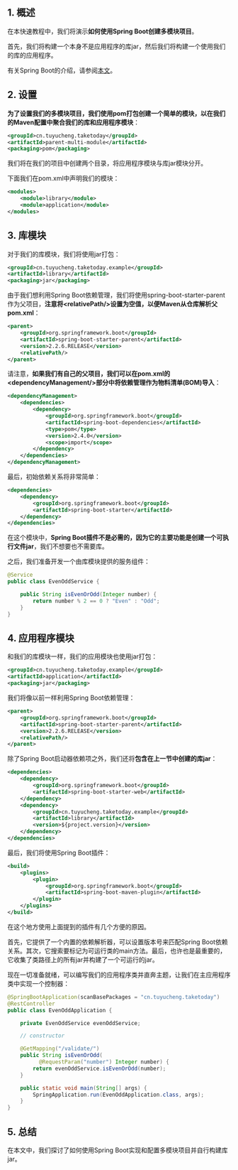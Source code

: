 ## 1. 概述

在本快速教程中，我们将演示**如何使用Spring Boot创建多模块项目**。

首先，我们将构建一个本身不是应用程序的库jar，然后我们将构建一个使用我们的库的应用程序。

有关Spring Boot的介绍，请参阅[本文]()。

## 2. 设置

**为了设置我们的多模块项目，我们使用pom打包创建一个简单的模块，以在我们的Maven配置中聚合我们的库和应用程序模块**：

```xml
<groupId>cn.tuyucheng.taketoday</groupId>
<artifactId>parent-multi-module</artifactId>
<packaging>pom</packaging>
```

我们将在我们的项目中创建两个目录，将应用程序模块与库jar模块分开。

下面我们在pom.xml中声明我们的模块：

```xml
<modules>
    <module>library</module>
    <module>application</module>
</modules>
```

## 3. 库模块

对于我们的库模块，我们将使用jar打包：

```xml
<groupId>cn.tuyucheng.taketoday.example</groupId>
<artifactId>library</artifactId>
<packaging>jar</packaging>
```

由于我们想利用Spring Boot依赖管理，我们将使用spring-boot-starter-parent作为父项目，**注意将<relativePath/\>设置为空值，以便Maven从仓库解析父pom.xml**：

```xml
<parent>
    <groupId>org.springframework.boot</groupId>
    <artifactId>spring-boot-starter-parent</artifactId>
    <version>2.2.6.RELEASE</version>
    <relativePath/>
</parent>
```

请注意，**如果我们有自己的父项目，我们可以在pom.xml的<dependencyManagement/\>部分中将依赖管理作为物料清单(BOM)导入**：

```xml
<dependencyManagement>
    <dependencies>
        <dependency>
            <groupId>org.springframework.boot</groupId>
            <artifactId>spring-boot-dependencies</artifactId>
            <type>pom</type>
            <version>2.4.0</version>
            <scope>import</scope>
        </dependency>
    </dependencies>
</dependencyManagement>
```

最后，初始依赖关系将非常简单：

```xml
<dependencies>
    <dependency>
        <groupId>org.springframework.boot</groupId>
	    <artifactId>spring-boot-starter</artifactId>
    </dependency>
</dependencies>
```

在这个模块中，**Spring Boot插件不是必需的，因为它的主要功能是创建一个可执行文件jar**，我们不想要也不需要库。

之后，我们准备开发一个由库模块提供的服务组件：

```java
@Service
public class EvenOddService {

    public String isEvenOrOdd(Integer number) {
        return number % 2 == 0 ? "Even" : "Odd";
    }
}
```

## 4. 应用程序模块

和我们的库模块一样，我们的应用模块也使用jar打包：

```xml
<groupId>cn.tuyucheng.taketoday.example</groupId>
<artifactId>application</artifactId>
<packaging>jar</packaging>
```

我们将像以前一样利用Spring Boot依赖管理：

```xml
<parent>
    <groupId>org.springframework.boot</groupId>
    <artifactId>spring-boot-starter-parent</artifactId>
    <version>2.2.6.RELEASE</version>
    <relativePath/>
</parent>
```

除了Spring Boot启动器依赖项之外，我们还将**包含在上一节中创建的库jar**：

```xml
<dependencies>
    <dependency>
        <groupId>org.springframework.boot</groupId>
        <artifactId>spring-boot-starter-web</artifactId>
    </dependency>
    <dependency>
        <groupId>cn.tuyucheng.taketoday.example</groupId>
        <artifactId>library</artifactId>
        <version>${project.version}</version>
    </dependency>
</dependencies>
```

最后，我们将使用Spring Boot插件：

```xml
<build>
    <plugins>
        <plugin>
            <groupId>org.springframework.boot</groupId>
            <artifactId>spring-boot-maven-plugin</artifactId>
        </plugin>
    </plugins>
</build>
```

在这个地方使用上面提到的插件有几个方便的原因。

首先，它提供了一个内置的依赖解析器，可以设置版本号来匹配Spring Boot依赖关系。其次，它搜索要标记为可运行类的main方法。最后，也许也是最重要的，它收集了类路径上的所有jar并构建了一个可运行的jar。

现在一切准备就绪，可以编写我们的应用程序类并直奔主题，让我们在主应用程序类中实现一个控制器：

```java
@SpringBootApplication(scanBasePackages = "cn.tuyucheng.taketoday")
@RestController
public class EvenOddApplication {

    private EvenOddService evenOddService;

    // constructor

    @GetMapping("/validate/")
    public String isEvenOrOdd(
          @RequestParam("number") Integer number) {
        return evenOddService.isEvenOrOdd(number);
    }

    public static void main(String[] args) {
        SpringApplication.run(EvenOddApplication.class, args);
    }
}
```

## 5. 总结

在本文中，我们探讨了如何使用Spring Boot实现和配置多模块项目并自行构建库jar。